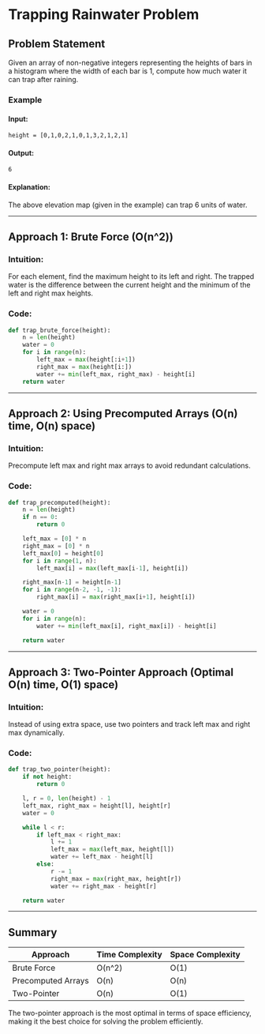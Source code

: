 # Trapping Rainwater Problem

## Problem Statement
Given an array of non-negative integers representing the heights of bars in a histogram where the width of each bar is 1, compute how much water it can trap after raining.

### Example
#### Input:
```plaintext
height = [0,1,0,2,1,0,1,3,2,1,2,1]
```
#### Output:
```plaintext
6
```
#### Explanation:
The above elevation map (given in the example) can trap 6 units of water.

---
## Approach 1: Brute Force (O(n^2))
### Intuition:
For each element, find the maximum height to its left and right. The trapped water is the difference between the current height and the minimum of the left and right max heights.

### Code:
```python
def trap_brute_force(height):
    n = len(height)
    water = 0
    for i in range(n):
        left_max = max(height[:i+1])
        right_max = max(height[i:])
        water += min(left_max, right_max) - height[i]
    return water
```

---
## Approach 2: Using Precomputed Arrays (O(n) time, O(n) space)
### Intuition:
Precompute left max and right max arrays to avoid redundant calculations.

### Code:
```python
def trap_precomputed(height):
    n = len(height)
    if n == 0:
        return 0

    left_max = [0] * n
    right_max = [0] * n
    left_max[0] = height[0]
    for i in range(1, n):
        left_max[i] = max(left_max[i-1], height[i])

    right_max[n-1] = height[n-1]
    for i in range(n-2, -1, -1):
        right_max[i] = max(right_max[i+1], height[i])

    water = 0
    for i in range(n):
        water += min(left_max[i], right_max[i]) - height[i]

    return water
```

---
## Approach 3: Two-Pointer Approach (Optimal O(n) time, O(1) space)
### Intuition:
Instead of using extra space, use two pointers and track left max and right max dynamically.

### Code:
```python
def trap_two_pointer(height):
    if not height:
        return 0

    l, r = 0, len(height) - 1
    left_max, right_max = height[l], height[r]
    water = 0

    while l < r:
        if left_max < right_max:
            l += 1
            left_max = max(left_max, height[l])
            water += left_max - height[l]
        else:
            r -= 1
            right_max = max(right_max, height[r])
            water += right_max - height[r]

    return water
```

---
## Summary
| Approach | Time Complexity | Space Complexity |
|----------|----------------|------------------|
| Brute Force | O(n^2) | O(1) |
| Precomputed Arrays | O(n) | O(n) |
| Two-Pointer | O(n) | O(1) |

The two-pointer approach is the most optimal in terms of space efficiency, making it the best choice for solving the problem efficiently.
